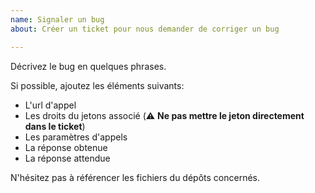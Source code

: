 ```yaml
---
name: Signaler un bug
about: Créer un ticket pour nous demander de corriger un bug

---
```


Décrivez le bug en quelques phrases.

Si possible, ajoutez les éléments suivants:

* L'url d'appel
* Les droits du jetons associé (⚠️ **Ne pas mettre le jeton directement dans le
  ticket**)
* Les paramètres d'appels
* La réponse obtenue
* La réponse attendue

N'hésitez pas à référencer les fichiers du dépôts concernés.
